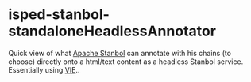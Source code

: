 # isped-stanbol-standaloneHeadlessAnnotator

 Quick view of what [Apache Stanbol](https://stanbol.apache.org/) can annotate with his chains (to choose) directly onto a html/text content as a headless Stanbol service.
 Essentially using [VIE](https://github.com/bergie/VIE)..
